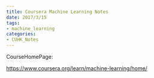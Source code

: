 ```yaml
---
title: Coursera Machine Learning Notes
date: 2017/3/15
tags: 
- machine_learning
categories:
- CUHK_Notes
---
```




CourseHomePage:

https://www.coursera.org/learn/machine-learning/home/

